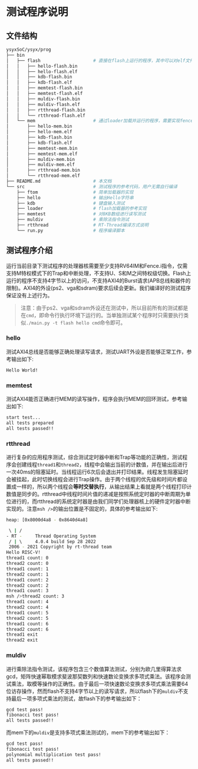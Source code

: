 
# 测试程序说明

## 文件结构

```sh
ysyxSoC/ysyx/prog
├── bin
│   ├── flash                    # 直接在flash上运行的程序，其中可以对elf文件进行反汇编
│   │   ├── hello-flash.bin
│   │   ├── hello-flash.elf
│   │   ├── kdb-flash.bin
│   │   ├── kdb-flash.elf
│   │   ├── memtest-flash.bin
│   │   ├── memtest-flash.elf
│   │   ├── muldiv-flash.bin
│   │   ├── muldiv-flash.elf
│   │   ├── rtthread-flash.bin
│   │   └── rtthread-flash.elf
│   └── mem                      # 通过loader加载并运行的程序，需要实现fence.i指令才能运行
│       ├── hello-mem.bin
│       ├── hello-mem.elf
│       ├── kdb-flash.bin
│       ├── kdb-flash.elf
│       ├── memtest-mem.bin
│       ├── memtest-mem.elf
│       ├── muldiv-mem.bin
│       ├── muldiv-mem.elf
│       ├── rtthread-mem.bin
│       └── rtthread-mem.elf
├── README.md                    # 本文档
└── src                          # 测试程序的参考代码，用户无需自行编译
    ├── ftom                     # 简单加载器的实现
    ├── hello                    # 输出Hello字符串
    ├── kdb                      # 键盘输入测试
    ├── loader                   # flash加载器的参考实现
    ├── memtest                  # 对8KB数组进行读写测试
    ├── muldiv                   # 乘除法指令测试
    ├── rtthread                 # RT-Thread编译方式说明
    └── run.py                   # 程序编译脚本
```

## 测试程序介绍
运行当前目录下测试程序的处理器核需要至少支持RV64IM和Fence.i指令，仅需支持M特权模式下的Trap和中断处理，不支持U、S和M之间特权级切换。Flash上运行的程序不支持4字节以上的访问，不支持AXI4的Burst请求(APB总线和器件的限制)。AXI4的外设(ps2、vga和sdram)要求后续会更新。我们编译好的测试程序保证没有上述行为。
> 注意：由于ps2、vga和sdram外设还在测试中，所以目前所有的测试都是在`cmd`，即命令行执行环境下运行的。当单独测试某个程序时只需要执行类似`./main.py -t flash hello cmd`命令即可。 
### hello
测试AXI4总线是否能够正确处理读写请求，测试UART外设是否能够正常工作，参考输出如下:
```sh
Hello World!
```

### memtest
测试AXI4能否正确进行MEM的读写操作，程序会执行MEM的回环测试，参考输出如下:
```sh
start test...
all tests prepared
all tests passed!!
```

### rtthread
进行复杂的应用程序测试，综合测试定时器中断和Trap等功能的正确性，测试程序会创建线程`thread1`和`thread2`，线程中会输出当前的计数值，并在输出后进行一次40ms的阻塞延时。当线程运行6次后会退出并打印结果。线程发生阻塞延时会被挂起，此时切换线程会进行Trap操作。由于两个线程的优先级和时间片都设置成一样的，所以两个线程会**等时交替执行**，从输出结果上看就是两个线程打印计数值是同步的。rtthread中线程时间片值的递减是按照系统定时器的中断周期为单位进行的，而rtthread的系统定时器是由我们同学们处理器核上的硬件定时器中断实现的。注意`msh />`的输出位置是不固定的，具体的参考输出如下:
```sh
heap: [0x8000d4a8 - 0x8640d4a8]

 \ | /
- RT -     Thread Operating System
 / | \     4.0.4 build Sep 28 2022
 2006 - 2021 Copyright by rt-thread team
Hello RISC-V!
thread1 count: 0
thread2 count: 0
thread1 count: 1
thread2 count: 1
thread1 count: 2
thread2 count: 2
thread1 count: 3
msh />thread2 count: 3
thread1 count: 4
thread2 count: 4
thread1 count: 5
thread2 count: 5
thread1 count: 6
thread2 count: 6
thread1 exit
thread2 exit
```
### muldiv
进行乘除法指令测试，该程序包含三个数值算法测试，分别为欧几里得算法求gcd，矩阵快速幂取模求斐波那契数列和快速数论变换求多项式乘法。该程序会测试乘法，取模等操作的正确性。由于最后一项快速数论变换求多项式乘法需要64位访存操作，然而flash不支持4字节以上的读写请求，所以flash下的`muldiv`不支持最后一项多项式乘法的测试，故flash下的参考输出如下：
```sh
gcd test pass!
fibonacci test pass!
all tests passed!!
```
而mem下的`muldiv`是支持多项式乘法测试的，mem下的参考输出如下：
```sh
gcd test pass!
fibonacci test pass!
polynomial multiplication test pass!
all tests passed!!
```